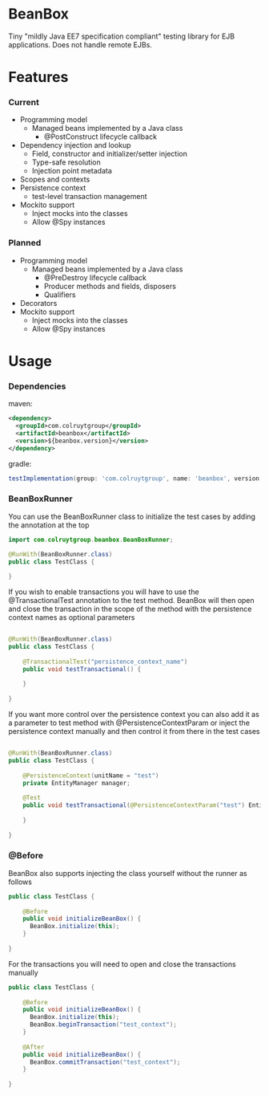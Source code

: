 # BeanBox

Tiny "mildly Java EE7 specification compliant" testing library for EJB applications. Does not handle remote EJBs.

# Features

### Current
- Programming model
  - Managed beans implemented by a Java class
    - @PostConstruct lifecycle callback
- Dependency injection and lookup
  - Field, constructor and initializer/setter injection
  - Type-safe resolution
  - Injection point metadata
- Scopes and contexts
- Persistence context
  - test-level transaction management
- Mockito support
  - Inject mocks into the classes
  - Allow @Spy instances
### Planned
- Programming model
  - Managed beans implemented by a Java class
    - @PreDestroy lifecycle callback
    - Producer methods and fields, disposers
    - Qualifiers
- Decorators
- Mockito support
  - Inject mocks into the classes
  - Allow @Spy instances



# Usage

### Dependencies
maven:
```xml
<dependency>
  <groupId>com.colruytgroup</groupId>
  <artifactId>beanbox</artifactId>
  <version>${beanbox.version}</version>
</dependency>

```

gradle: 

```groovy
testImplementation(group: 'com.colruytgroup', name: 'beanbox', version: '+')
```

### BeanBoxRunner
You can use the BeanBoxRunner class to initialize the test cases by adding the annotation at the top

```java
import com.colruytgroup.beanbox.BeanBoxRunner;

@RunWith(BeanBoxRunner.class)
public class TestClass {
    
}
```

If you wish to enable transactions you will have to use the @TransactionalTest annotation to the test method. BeanBox will
then open and close the transaction in the scope of the method with the persistence context names as optional parameters


```java

@RunWith(BeanBoxRunner.class)
public class TestClass {
    
    @TransactionalTest("persistence_context_name")
    public void testTransactional() {
  
    }
  
}
```

If you want more control over the persistence context you can also add it as a parameter to test method with @PersistenceContextParam
or inject the persistence context manually and then control it from there in the test cases

```java

@RunWith(BeanBoxRunner.class)
public class TestClass {
    
    @PersistenceContext(unitName = "test")
    private EntityManager manager;
    
    @Test
    public void testTransactional(@PersistenceContextParam("test") EntityManager manager) {
        
    }
    
}
```


### @Before

BeanBox also supports injecting the class yourself without the runner as follows

```java
public class TestClass {
    
    @Before
    public void initializeBeanBox() {
      BeanBox.initialize(this);
    }
  
}
```

For the transactions you will need to open and close the transactions manually

```java
public class TestClass {
    
    @Before
    public void initializeBeanBox() {
      BeanBox.initialize(this);
      BeanBox.beginTransaction("test_context");
    }
  
    @After
    public void initializeBeanBox() {
      BeanBox.commitTransaction("test_context");
    }
  
}
```
